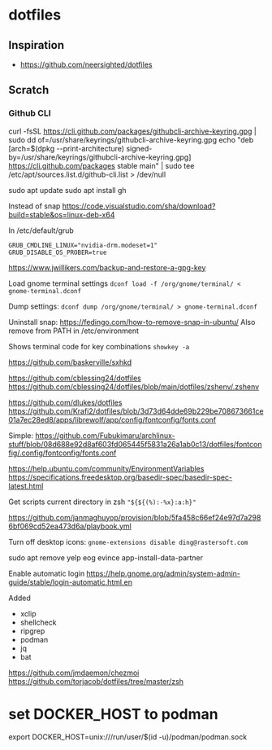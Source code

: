 # dotfiles

## Inspiration
- https://github.com/neersighted/dotfiles


## Scratch

### Github CLI
curl -fsSL https://cli.github.com/packages/githubcli-archive-keyring.gpg | sudo dd of=/usr/share/keyrings/githubcli-archive-keyring.gpg
echo "deb [arch=$(dpkg --print-architecture) signed-by=/usr/share/keyrings/githubcli-archive-keyring.gpg] https://cli.github.com/packages stable main" | sudo tee /etc/apt/sources.list.d/github-cli.list > /dev/null

sudo apt update
sudo apt install gh

Instead of snap
https://code.visualstudio.com/sha/download?build=stable&os=linux-deb-x64

In /etc/default/grub

```
GRUB_CMDLINE_LINUX="nvidia-drm.modeset=1"
GRUB_DISABLE_OS_PROBER=true
```

https://www.jwillikers.com/backup-and-restore-a-gpg-key

Load gnome terminal settings
`dconf load -f /org/gnome/terminal/ < gnome-terminal.dconf`

Dump settings:
`dconf dump /org/gnome/terminal/ > gnome-terminal.dconf`

Uninstall snap: https://fedingo.com/how-to-remove-snap-in-ubuntu/
Also remove from PATH in /etc/environment

Shows terminal code for key combinations
`showkey -a`


https://github.com/baskerville/sxhkd

https://github.com/cblessing24/dotfiles
https://github.com/cblessing24/dotfiles/blob/main/dotfiles/zshenv/.zshenv

https://github.com/dlukes/dotfiles
https://github.com/Krafi2/dotfiles/blob/3d73d64dde69b229be708673661ce01a7ec28ed8/apps/librewolf/app/config/fontconfig/fonts.conf

Simple:
https://github.com/Fubukimaru/archlinux-stuff/blob/08d688e92d8af603fd065445f5831a26a1ab0c13/dotfiles/fontconfig/.config/fontconfig/fonts.conf

https://help.ubuntu.com/community/EnvironmentVariables
https://specifications.freedesktop.org/basedir-spec/basedir-spec-latest.html


Get scripts current directory in zsh
`"${${(%):-%x}:a:h}"`


https://github.com/janmaghuyop/provision/blob/5fa458c66ef24e97d7a2986bf069cd52ea473d6a/playbook.yml

Turn off desktop icons: `gnome-extensions disable ding@rastersoft.com`

sudo apt remove yelp eog evince app-install-data-partner

Enable automatic login
https://help.gnome.org/admin/system-admin-guide/stable/login-automatic.html.en

Added
- xclip
- shellcheck
- ripgrep
- podman
- jq
- bat


https://github.com/jmdaemon/chezmoi
https://github.com/torjacob/dotfiles/tree/master/zsh

# set DOCKER_HOST to podman
export DOCKER_HOST=unix:///run/user/$(id -u)/podman/podman.sock
